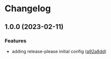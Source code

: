 # Changelog

## 1.0.0 (2023-02-11)


### Features

* adding release-please initial config ([a92a8dd](https://github.com/bbs-io/reader/commit/a92a8ddde8c3a2e234d81d300fd986f0d8e9c466))
